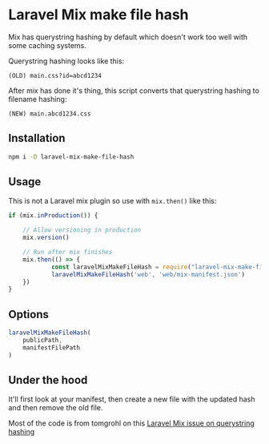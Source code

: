 # Laravel Mix make file hash

Mix has querystring hashing by default which doesn't work too well with some caching systems.

Querystring hashing looks like this:<br>
```
(OLD) main.css?id=abcd1234
```

After mix has done it's thing, this script converts that querystring hashing to filename hashing:
```
(NEW) main.abcd1234.css
```

## Installation

```bash
npm i -D laravel-mix-make-file-hash
```

## Usage

This is not a Laravel mix plugin so use with `mix.then()` like this:

```js
if (mix.inProduction()) {

    // Allow versioning in production
    mix.version()

    // Run after mix finishes
    mix.then(() => {
            const laravelMixMakeFileHash = require("laravel-mix-make-file-hash")
            laravelMixMakeFileHash('web', 'web/mix-manifest.json')
    })
}
```

## Options

```js
laravelMixMakeFileHash(
    publicPath,
    manifestFilePath
)
```

## Under the hood

It'll first look at your manifest, then create a new file with the updated hash and then remove the old file.

Most of the code is from tomgrohl on this
[Laravel Mix issue on querystring hashing](https://github.com/JeffreyWay/laravel-mix/issues/1022#issuecomment-379168021)
